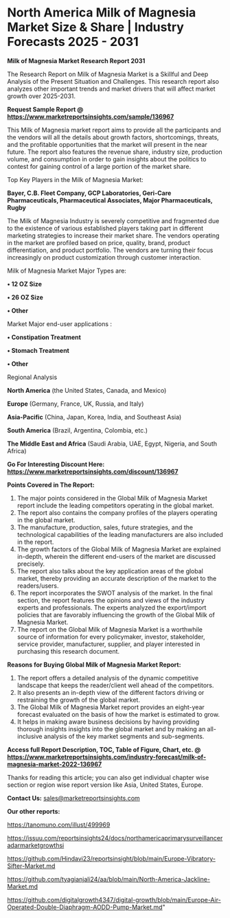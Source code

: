 # North America Milk of Magnesia Market Size & Share | Industry Forecasts 2025 - 2031

<strong>Milk of Magnesia Market Research Report 2031</strong>

The Research Report on Milk of Magnesia Market is a Skillful and Deep Analysis of the Present Situation and Challenges. This research report also analyzes other important trends and market drivers that will affect market growth over 2025-2031.

<strong>Request Sample Report @ <a href=https://www.marketreportsinsights.com/sample/136967>https://www.marketreportsinsights.com/sample/136967</a></strong>

This Milk of Magnesia market report aims to provide all the participants and the vendors will all the details about growth factors, shortcomings, threats, and the profitable opportunities that the market will present in the near future. The report also features the revenue share, industry size, production volume, and consumption in order to gain insights about the politics to contest for gaining control of a large portion of the market share.

Top Key Players in the Milk of Magnesia Market:

<strong>Bayer, C.B. Fleet Company, GCP Laboratories, Geri-Care Pharmaceuticals, Pharmaceutical Associates, Major Pharmaceuticals, Rugby</strong>

The Milk of Magnesia Industry is severely competitive and fragmented due to the existence of various established players taking part in different marketing strategies to increase their market share. The vendors operating in the market are profiled based on price, quality, brand, product differentiation, and product portfolio. The vendors are turning their focus increasingly on product customization through customer interaction.

Milk of Magnesia Market Major Types are:

<strong>• 12 OZ Size

• 26 OZ Size

• Other</strong>

Market Major end-user applications :

<strong>• Constipation Treatment

• Stomach Treatment

• Other</strong>

Regional Analysis

</u><strong><b>North America</b></strong> (the United States, Canada, and Mexico)

<strong><b>Europe </b></strong>(Germany, France, UK, Russia, and Italy)

<strong><b>Asia-Pacific</b></strong> (China, Japan, Korea, India, and Southeast Asia)

<strong><b>South America</b></strong> (Brazil, Argentina, Colombia, etc.)

<strong><b>The Middle East and Africa</b></strong> (Saudi Arabia, UAE, Egypt, Nigeria, and South Africa)

<strong>Go For Interesting Discount Here: <a href=https://www.marketreportsinsights.com/discount/136967>https://www.marketreportsinsights.com/discount/136967</a></strong>

<strong>Points Covered in The Report:</strong>
<ol>
  <li>The major points considered in the Global Milk of Magnesia Market report include the leading competitors operating in the global market.</li>
  <li>The report also contains the company profiles of the players operating in the global market.</li>
  <li>The manufacture, production, sales, future strategies, and the technological capabilities of the leading manufacturers are also included in the report.</li>
  <li>The growth factors of the Global Milk of Magnesia Market are explained in-depth, wherein the different end-users of the market are discussed precisely.</li>
  <li>The report also talks about the key application areas of the global market, thereby providing an accurate description of the market to the readers/users.</li>
  <li>The report incorporates the SWOT analysis of the market. In the final section, the report features the opinions and views of the industry experts and professionals. The experts analyzed the export/import policies that are favorably influencing the growth of the Global Milk of Magnesia Market.</li>
  <li>The report on the Global Milk of Magnesia Market is a worthwhile source of information for every policymaker, investor, stakeholder, service provider, manufacturer, supplier, and player interested in purchasing this research document.</li>
</ol>
<strong>Reasons for Buying Global Milk of Magnesia Market Report:</strong>

<ol>
  <li>The report offers a detailed analysis of the dynamic competitive landscape that keeps the reader/client well ahead of the competitors.</li>
  <li>It also presents an in-depth view of the different factors driving or restraining the growth of the global market.</li>
  <li>The Global Milk of Magnesia Market report provides an eight-year forecast evaluated on the basis of how the market is estimated to grow.</li>
  <li>It helps in making aware business decisions by having providing thorough insights insights into the global market and by making an all-inclusive analysis of the key market segments and sub-segments.</li>
</ol>
<strong>Access full Report Description, TOC, Table of Figure, Chart, etc. @ <a href=https://www.marketreportsinsights.com/industry-forecast/milk-of-magnesia-market-2022-136967>https://www.marketreportsinsights.com/industry-forecast/milk-of-magnesia-market-2022-136967</a></strong>


Thanks for reading this article; you can also get individual chapter wise section or region wise report version like Asia, United States, Europe.

<strong>Contact Us:</strong>
sales@marketreportsinsights.com

<strong>Our other reports:</strong>

<a href=https://tanomuno.com/illust/499969>https://tanomuno.com/illust/499969</a>

<a href=https://issuu.com/reportsinsights24/docs/northamericaprimarysurveillanceradarmarketgrowthsi>https://issuu.com/reportsinsights24/docs/northamericaprimarysurveillanceradarmarketgrowthsi</a>

<a href=https://github.com/Hindavi23/reportsinsight/blob/main/Europe-Vibratory-Sifter-Market.md>https://github.com/Hindavi23/reportsinsight/blob/main/Europe-Vibratory-Sifter-Market.md</a>

<a href=https://github.com/tyagianjali24/aa/blob/main/North-America-Jackline-Market.md>https://github.com/tyagianjali24/aa/blob/main/North-America-Jackline-Market.md</a>

<a href=https://github.com/digitalgrowth4347/digital-growth/blob/main/Europe-Air-Operated-Double-Diaphragm-AODD-Pump-Market.md>https://github.com/digitalgrowth4347/digital-growth/blob/main/Europe-Air-Operated-Double-Diaphragm-AODD-Pump-Market.md</a>"
